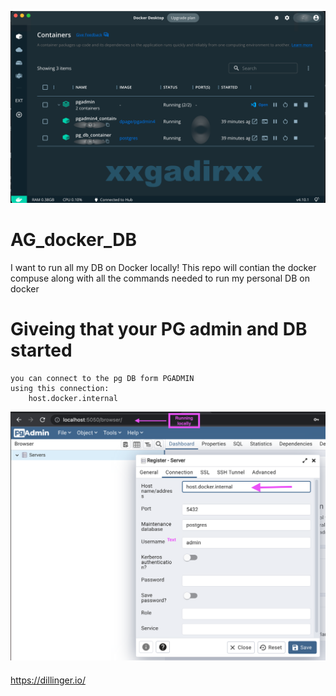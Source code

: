 ![N|icon](https://github.com/e17769/ag_docker_DB/blob/main/assets/icon.png?raw=true)
# AG_docker_DB
I want to run all my DB on Docker locally! This repo will contian the docker compuse along with all the commands needed to run my personal DB on docker

# Giveing that your PG admin and DB started 

    you can connect to the pg DB form PGADMIN 
    using this connection:
        host.docker.internal
![N|step1](https://github.com/e17769/ag_docker_DB/blob/main/assets/step1.png?raw=true)
        
        
        





####
https://dillinger.io/